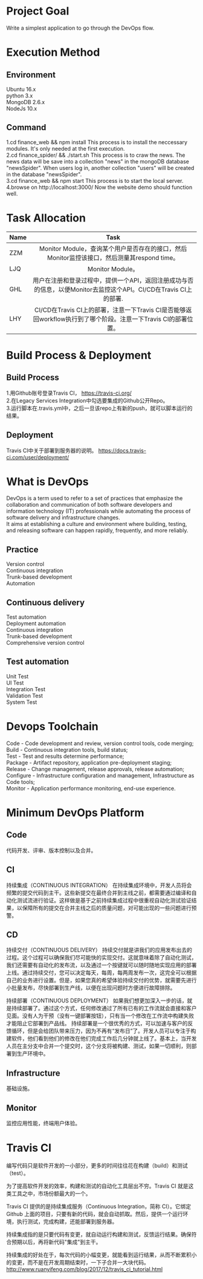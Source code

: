 # Project Goal
Write a simplest application to go through the DevOps flow.<br>

# Execution Method
## Environment
Ubuntu 16.x<br>
python 3.x<br>
MongoDB 2.6.x<br>
NodeJs 10.x<br>

## Command
1.cd finance_web && npm install    This process is to install the neccessary modules. It's only needed at the first execution.<br>
2.cd finance_spider/ && ./start.sh    This process is to craw the news. The news data will be save into a collection "news" in the mongoDB database "newsSpider". When users log in, another collection "users" will be created in the database "newsSpider".<br>
3.cd finance_web && npm start    This process is to start the local server.<br>
4.browse on http://localhost:3000/   Now the website demo should function well.<br>

# Task Allocation
| Name | Task |
| ---- | :--: |
| ZZM  | Monitor Module，查询某个用户是否存在的接口，然后Monitor监控该接口，然后测量其respond time。 |
| LJQ  | Monitor Module。 |
| GHL  | 用户在注册和登录过程中，提供一个API，返回注册成功与否的信息，以便Monitor去监控这个API。CI/CD在Travis CI上的部署.|
| LHY  | CI/CD在Travis CI上的部署，注意一下Travis CI是否能够返回workflow执行到了哪个阶段。注意一下Travis CI的部署位置。 |

# Build Process & Deployment
## Build Process
1.用Github账号登录Travis CI， https://travis-ci.org/ <br>
2.在Legacy Services Integration中勾选要集成的Github公开Repo。 <br>
3.运行脚本在.travis.yml中，之后一旦该repo上有新的push，就可以脚本运行的结果。 <br>

## Deployment
Travis CI中关于部署到服务器的说明。
https://docs.travis-ci.com/user/deployment/

# What is DevOps
DevOps is a term used to refer to a set of practices that emphasize the collaboration and communication of both software developers and information technology (IT) professionals while automating the process of software delivery and infrastructure changes. <br>
It aims at establishing a culture and environment where building, testing, and releasing software can happen rapidly, frequently, and more reliably.<br>
## Practice
Version control<br>
Continuous integration<br>
Trunk-based development<br>
Automation<br>

## Continuous delivery
Test automation<br>
Deployment automation<br>
Continuous integration<br>
Trunk-based development<br>
Comprehensive version control<br>

## Test automation
Unit Test<br>
UI Test<br>
Integration Test <br>
Validation Test <br>
System Test <br>

# Devops Toolchain
Code - Code development and review, version control tools, code merging;<br>
Build - Continuous integration tools, build status;<br>
Test - Test and results determine performance;<br>
Package - Artifact repository, application pre-deployment staging;<br>
Release - Change management, release approvals, release automation;<br>
Configure - Infrastructure configuration and management, Infrastructure as Code tools;<br>
Monitor - Application performance monitoring, end-use experience.<br>

# Minimum DevOps Platform
## Code
代码开发、评审、版本控制以及合并。<br>
## CI
持续集成（CONTINUOUS INTEGRATION）
在持续集成环境中，开发人员将会频繁的提交代码到主干。这些新提交在最终合并到主线之前，都需要通过编译和自动化测试流进行验证。这样做是基于之前持续集成过程中很重视自动化测试验证结果，以保障所有的提交在合并主线之后的质量问题，对可能出现的一些问题进行预警。<br>
## CD
持续交付（CONTINUOUS DELIVERY）
持续交付就是讲我们的应用发布出去的过程。这个过程可以确保我们尽可能快的实现交付。这就意味着除了自动化测试，我们还需要有自动化的发布流，以及通过一个按键就可以随时随地实现应用的部署上线。通过持续交付，您可以决定每天，每周，每两周发布一次，这完全可以根据自己的业务进行设置。但是，如果您真的希望体验持续交付的优势，就需要先进行小批量发布，尽快部署到生产线，以便在出现问题时方便进行故障排除。<br>

持续部署（CONTINUOUS DEPLOYMENT）
如果我们想更加深入一步的话，就是持续部署了。通过这个方式，任何修改通过了所有已有的工作流就会直接和客户见面。没有人为干预（没有一键部署按钮），只有当一个修改在工作流中构建失败才能阻止它部署到产品线。
持续部署是一个很优秀的方式，可以加速与客户的反馈循环，但是会给团队带来压力，因为不再有“发布日”了。开发人员可以专注于构建软件，他们看到他们的修改在他们完成工作后几分钟就上线了。基本上，当开发人员在主分支中合并一个提交时，这个分支将被构建、测试，如果一切顺利，则部署到生产环境中。<br>
## Infrastructure
基础设施。<br>
## Monitor
监控应用性能，终端用户体验。<br>

# Travis CI
编写代码只是软件开发的一小部分，更多的时间往往花在构建（build）和测试（test）。<br>

为了提高软件开发的效率，构建和测试的自动化工具层出不穷。Travis CI 就是这类工具之中，市场份额最大的一个。<br>

Travis CI 提供的是持续集成服务（Continuous Integration，简称 CI）。它绑定 Github 上面的项目，只要有新的代码，就会自动抓取。然后，提供一个运行环境，执行测试，完成构建，还能部署到服务器。<br>

持续集成指的是只要代码有变更，就自动运行构建和测试，反馈运行结果。确保符合预期以后，再将新代码"集成"到主干。<br>

持续集成的好处在于，每次代码的小幅变更，就能看到运行结果，从而不断累积小的变更，而不是在开发周期结束时，一下子合并一大块代码。<br>
http://www.ruanyifeng.com/blog/2017/12/travis_ci_tutorial.html
